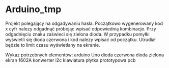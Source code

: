 # Arduino_tmp

Projekt polegający na odgadywaniu hasła.
Początkowo wygenerowany kod x cyfr nalezy odgadnąć próbojąc wpisać odpowiednią kombinacje.
Przy odgadnięciu znaku zaświeci się zielona dioda. 
W przypadku pomyłki wyświetli się dioda czerwona i kod nalezy wpisać od początku. 
Utrudiał będzie to limit czasu wyświetlany na ekranie.

Wykaz potrzebnych elementów:
arduino Uno
dioda czerwona
dioda zielona
ekran 1602A
konwerter i2c
klawiatura
płytka prototypowa pcb

